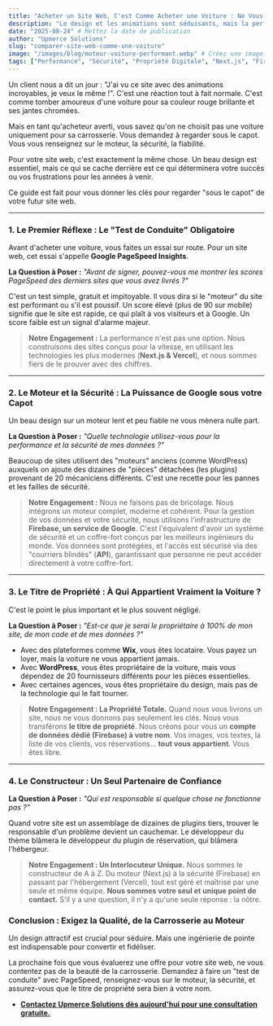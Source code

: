 ```yaml
---
title: "Acheter un Site Web, C'est Comme Acheter une Voiture : Ne Vous Laissez Pas Avoir par la Carrosserie"
description: "Le design et les animations sont séduisants, mais la performance, la sécurité et la propriété de votre site web sont bien plus importantes. Apprenez à regarder sous le capot avant d'investir."
date: "2025-08-24" # Mettez la date de publication
author: "Upmerce Solutions"
slug: "comparer-site-web-comme-une-voiture"
image: "/images/blog/moteur-voiture-performant.webp" # Créez une image pour cet article
tags: ["Performance", "Sécurité", "Propriété Digitale", "Next.js", "Firebase", "Comparatif"]
---
```


Un client nous a dit un jour : "J'ai vu ce site avec des animations incroyables, je veux le même !". C'est une réaction tout à fait normale. C'est comme tomber amoureux d'une voiture pour sa couleur rouge brillante et ses jantes chromées.

Mais en tant qu'acheteur averti, vous savez qu'on ne choisit pas une voiture uniquement pour sa carrosserie. Vous demandez à regarder sous le capot. Vous vous renseignez sur le moteur, la sécurité, la fiabilité.

Pour votre site web, c'est exactement la même chose. Un beau design est essentiel, mais ce qui se cache derrière est ce qui déterminera votre succès ou vos frustrations pour les années à venir.

Ce guide est fait pour vous donner les clés pour regarder "sous le capot" de votre futur site web.



---

### **1. Le Premier Réflexe : Le "Test de Conduite" Obligatoire**

Avant d'acheter une voiture, vous faites un essai sur route. Pour un site web, cet essai s'appelle **Google PageSpeed Insights**.

**La Question à Poser :** *"Avant de signer, pouvez-vous me montrer les scores PageSpeed des derniers sites que vous avez livrés ?"*

C'est un test simple, gratuit et impitoyable. Il vous dira si le "moteur" du site est performant ou s'il est poussif. Un score élevé (plus de 90 sur mobile) signifie que le site est rapide, ce qui plaît à vos visiteurs et à Google. Un score faible est un signal d'alarme majeur.

> **Notre Engagement :** La performance n'est pas une option. Nous construisons des sites conçus pour la vitesse, en utilisant les technologies les plus modernes (**Next.js & Vercel**), et nous sommes fiers de le prouver avec des chiffres.

---

### **2. Le Moteur et la Sécurité : La Puissance de Google sous votre Capot**

Un beau design sur un moteur lent et peu fiable ne vous mènera nulle part.

**La Question à Poser :** *"Quelle technologie utilisez-vous pour la performance et la sécurité de mes données ?"*

Beaucoup de sites utilisent des "moteurs" anciens (comme WordPress) auxquels on ajoute des dizaines de "pièces" détachées (les plugins) provenant de 20 mécaniciens différents. C'est une recette pour les pannes et les failles de sécurité.

> **Notre Engagement :** Nous ne faisons pas de bricolage. Nous intégrons un moteur complet, moderne et cohérent. Pour la gestion de vos données et votre sécurité, nous utilisons l'infrastructure de **Firebase, un service de Google**. C'est l'équivalent d'avoir un système de sécurité et un coffre-fort conçus par les meilleurs ingénieurs du monde. Vos données sont protégées, et l'accès est sécurisé via des "courriers blindés" (**API**), garantissant que personne ne peut accéder directement à votre coffre-fort.

---

### **3. Le Titre de Propriété : À Qui Appartient Vraiment la Voiture ?**

C'est le point le plus important et le plus souvent négligé.

**La Question à Poser :** *"Est-ce que je serai le propriétaire à 100% de mon site, de mon code et de mes données ?"*

* Avec des plateformes comme **Wix**, vous êtes locataire. Vous payez un loyer, mais la voiture ne vous appartient jamais.
* Avec **WordPress**, vous êtes propriétaire de la voiture, mais vous dépendez de 20 fournisseurs différents pour les pièces essentielles.
* Avec certaines agences, vous êtes propriétaire du design, mais pas de la technologie qui le fait tourner.

> **Notre Engagement : La Propriété Totale.** Quand nous vous livrons un site, nous ne vous donnons pas seulement les clés. Nous vous transférons **le titre de propriété**. Nous créons pour vous un **compte de données dédié (Firebase) à votre nom**. Vos images, vos textes, la liste de vos clients, vos réservations... **tout vous appartient**. Vous êtes libre.

---

### **4. Le Constructeur : Un Seul Partenaire de Confiance**

**La Question à Poser :** *"Qui est responsable si quelque chose ne fonctionne pas ?"*

Quand votre site est un assemblage de dizaines de plugins tiers, trouver le responsable d'un problème devient un cauchemar. Le développeur du thème blâmera le développeur du plugin de réservation, qui blâmera l'hébergeur.

> **Notre Engagement : Un Interlocuteur Unique.** Nous sommes le constructeur de A à Z. Du moteur (Next.js) à la sécurité (Firebase) en passant par l'hébergement (Vercel), tout est géré et maîtrisé par une seule et même équipe. **Nous sommes votre seul et unique point de contact.** S'il y a une question, il n'y a qu'une seule réponse : la nôtre.

### **Conclusion : Exigez la Qualité, de la Carrosserie au Moteur**

Un design attractif est crucial pour séduire. Mais une ingénierie de pointe est indispensable pour convertir et fidéliser.

La prochaine fois que vous évaluerez une offre pour votre site web, ne vous contentez pas de la beauté de la carrosserie. Demandez à faire un "test de conduite" avec PageSpeed, renseignez-vous sur le moteur, la sécurité, et assurez-vous que le titre de propriété sera bien à votre nom.

* [**Contactez Upmerce Solutions dès aujourd'hui pour une consultation gratuite.**](https://www.upmerce.com/fr#contact)